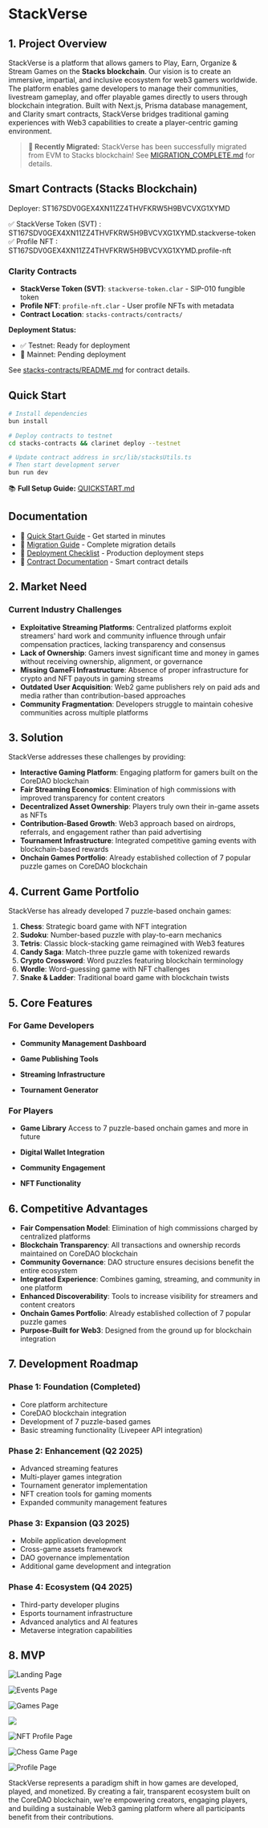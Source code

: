 # StackVerse

## 1. Project Overview

StackVerse is a platform that allows gamers to Play, Earn, Organize & Stream Games on the **Stacks blockchain**. Our vision is to create an immersive, impartial, and inclusive ecosystem for web3 gamers worldwide. The platform enables game developers to manage their communities, livestream gameplay, and offer playable games directly to users through blockchain integration. Built with Next.js, Prisma database management, and Clarity smart contracts, StackVerse bridges traditional gaming experiences with Web3 capabilities to create a player-centric gaming environment.

> **🎉 Recently Migrated:** StackVerse has been successfully migrated from EVM to Stacks blockchain! See [MIGRATION_COMPLETE.md](./MIGRATION_COMPLETE.md) for details.

## Smart Contracts (Stacks Blockchain)


Deployer: ST167SDV0GEX4XN11ZZ4THVFKRW5H9BVCVXG1XYMD

✅ StackVerse Token (SVT) : ST167SDV0GEX4XN11ZZ4THVFKRW5H9BVCVXG1XYMD.stackverse-token
✅ Profile NFT : ST167SDV0GEX4XN11ZZ4THVFKRW5H9BVCVXG1XYMD.profile-nft


### Clarity Contracts
- **StackVerse Token (SVT)**: `stackverse-token.clar` - SIP-010 fungible token
- **Profile NFT**: `profile-nft.clar` - User profile NFTs with metadata
- **Contract Location**: `stacks-contracts/contracts/`

**Deployment Status:**
- ✅ Testnet: Ready for deployment
- 🔄 Mainnet: Pending deployment

See [stacks-contracts/README.md](./stacks-contracts/README.md) for contract details.

## Quick Start

```bash
# Install dependencies
bun install

# Deploy contracts to testnet
cd stacks-contracts && clarinet deploy --testnet

# Update contract address in src/lib/stacksUtils.ts
# Then start development server
bun run dev
```

📚 **Full Setup Guide:** [QUICKSTART.md](./QUICKSTART.md)

## Documentation

- 📖 [Quick Start Guide](./QUICKSTART.md) - Get started in minutes
- 📖 [Migration Guide](./STACKS_MIGRATION_GUIDE.md) - Complete migration details
- 📖 [Deployment Checklist](./DEPLOYMENT_CHECKLIST.md) - Production deployment steps
- 📖 [Contract Documentation](./stacks-contracts/README.md) - Smart contract details

## 2. Market Need

### Current Industry Challenges

- **Exploitative Streaming Platforms**: Centralized platforms exploit streamers' hard work and community influence through unfair compensation practices, lacking transparency and consensus
- **Lack of Ownership**: Gamers invest significant time and money in games without receiving ownership, alignment, or governance
- **Missing GameFi Infrastructure**: Absence of proper infrastructure for crypto and NFT payouts in gaming streams
- **Outdated User Acquisition**: Web2 game publishers rely on paid ads and media rather than contribution-based approaches
- **Community Fragmentation**: Developers struggle to maintain cohesive communities across multiple platforms

## 3. Solution

StackVerse addresses these challenges by providing:

- **Interactive Gaming Platform**: Engaging platform for gamers built on the CoreDAO blockchain
- **Fair Streaming Economics**: Elimination of high commissions with improved transparency for content creators
- **Decentralized Asset Ownership**: Players truly own their in-game assets as NFTs
- **Contribution-Based Growth**: Web3 approach based on airdrops, referrals, and engagement rather than paid advertising
- **Tournament Infrastructure**: Integrated competitive gaming events with blockchain-based rewards
- **Onchain Games Portfolio**: Already established collection of 7 popular puzzle games on CoreDAO blockchain

## 4. Current Game Portfolio

StackVerse has already developed 7 puzzle-based onchain games:

1. **Chess**: Strategic board game with NFT integration
2. **Sudoku**: Number-based puzzle with play-to-earn mechanics
3. **Tetris**: Classic block-stacking game reimagined with Web3 features
4. **Candy Saga**: Match-three puzzle game with tokenized rewards
5. **Crypto Crossword**: Word puzzles featuring blockchain terminology
6. **Wordle**: Word-guessing game with NFT challenges
7. **Snake & Ladder**: Traditional board game with blockchain twists

## 5. Core Features

### For Game Developers

- **Community Management Dashboard**

- **Game Publishing Tools**

- **Streaming Infrastructure**

- **Tournament Generator**

### For Players

- **Game Library** Access to 7 puzzle-based onchain games and more in future

- **Digital Wallet Integration**

- **Community Engagement**

- **NFT Functionality**

## 6. Competitive Advantages

- **Fair Compensation Model**: Elimination of high commissions charged by centralized platforms
- **Blockchain Transparency**: All transactions and ownership records maintained on CoreDAO blockchain
- **Community Governance**: DAO structure ensures decisions benefit the entire ecosystem
- **Integrated Experience**: Combines gaming, streaming, and community in one platform
- **Enhanced Discoverability**: Tools to increase visibility for streamers and content creators
- **Onchain Games Portfolio**: Already established collection of 7 popular puzzle games
- **Purpose-Built for Web3**: Designed from the ground up for blockchain integration

## 7. Development Roadmap

### Phase 1: Foundation (Completed)

- Core platform architecture
- CoreDAO blockchain integration
- Development of 7 puzzle-based games
- Basic streaming functionality (Livepeer API integration)

### Phase 2: Enhancement (Q2 2025)

- Advanced streaming features
- Multi-player games integration
- Tournament generator implementation
- NFT creation tools for gaming moments
- Expanded community management features

### Phase 3: Expansion (Q3 2025)

- Mobile application development
- Cross-game assets framework
- DAO governance implementation
- Additional game development and integration

### Phase 4: Ecosystem (Q4 2025)

- Third-party developer plugins
- Esports tournament infrastructure
- Advanced analytics and AI features
- Metaverse integration capabilities

## 8. MVP

![Landing Page](https://decenlabs.com/wp-content/uploads/2025/03/1.png)

![Events Page](https://decenlabs.com/wp-content/uploads/2025/03/2.png)

![Games Page](https://decenlabs.com/wp-content/uploads/2025/03/3.png)

![](https://decenlabs.com/wp-content/uploads/2025/03/4.png)

![NFT Profile Page](https://decenlabs.com/wp-content/uploads/2025/03/5.png)

![Chess Game Page](https://decenlabs.com/wp-content/uploads/2025/03/6.png)

![Profile Page](https://decenlabs.com/wp-content/uploads/2025/03/7.png)

StackVerse represents a paradigm shift in how games are developed, played, and monetized. By creating a fair, transparent ecosystem built on the CoreDAO blockchain, we're empowering creators, engaging players, and building a sustainable Web3 gaming platform where all participants benefit from their contributions.
